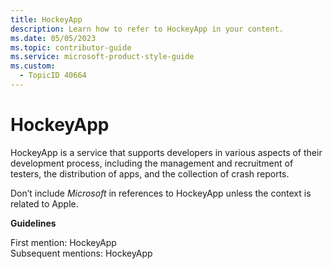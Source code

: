 ```yaml
---
title: HockeyApp
description: Learn how to refer to HockeyApp in your content.
ms.date: 05/05/2023
ms.topic: contributor-guide
ms.service: microsoft-product-style-guide
ms.custom:
  - TopicID 40664
---
```



# HockeyApp

HockeyApp is a service that supports developers in various aspects of their development process, including the management and recruitment of testers, the distribution of apps, and the collection of crash reports. 

Don’t include *Microsoft* in references to HockeyApp unless the context is related to Apple.

**Guidelines**

First mention: HockeyApp  
Subsequent mentions: HockeyApp  

